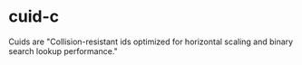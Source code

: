 # cuid-c
Cuids are "Collision-resistant ids optimized for horizontal scaling and binary search lookup performance."
